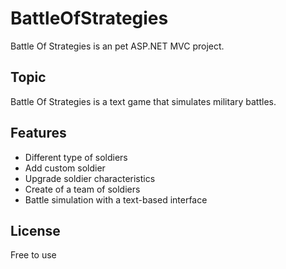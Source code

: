 # BattleOfStrategies

Battle Of Strategies is an pet ASP.NET MVC project.

## Topic

Battle Of Strategies is a text game that simulates military battles.

## Features

- Different type of soldiers
- Add custom soldier
- Upgrade soldier characteristics
- Create of a team of soldiers
- Battle simulation with a text-based interface

## License

Free to use

